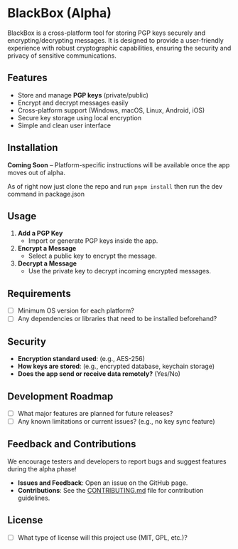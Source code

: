 # BlackBox (Alpha)

BlackBox is a cross-platform tool for storing PGP keys securely and encrypting/decrypting messages. It is designed to provide a user-friendly experience with robust cryptographic capabilities, ensuring the security and privacy of sensitive communications.  

## Features
- Store and manage **PGP keys** (private/public)
- Encrypt and decrypt messages easily
- Cross-platform support (Windows, macOS, Linux, Android, iOS)
- Secure key storage using local encryption
- Simple and clean user interface

## Installation
**Coming Soon** – Platform-specific instructions will be available once the app moves out of alpha. 

As of right now just clone the repo and run `pnpm install` then run the dev command in package.json

## Usage
1. **Add a PGP Key**  
   - Import or generate PGP keys inside the app.
2. **Encrypt a Message**  
   - Select a public key to encrypt the message.
3. **Decrypt a Message**  
   - Use the private key to decrypt incoming encrypted messages.

## Requirements
- [ ] Minimum OS version for each platform?  
- [ ] Any dependencies or libraries that need to be installed beforehand?  

## Security
- **Encryption standard used**: (e.g., AES-256)  
- **How keys are stored**: (e.g., encrypted database, keychain storage)  
- **Does the app send or receive data remotely?** (Yes/No)  

## Development Roadmap
- [ ] What major features are planned for future releases?  
- [ ] Any known limitations or current issues? (e.g., no key sync feature)  

## Feedback and Contributions
We encourage testers and developers to report bugs and suggest features during the alpha phase!  
- **Issues and Feedback**: Open an issue on the GitHub page.  
- **Contributions**: See the [CONTRIBUTING.md](./CONTRIBUTING.md) file for contribution guidelines.  

## License
- [ ] What type of license will this project use (MIT, GPL, etc.)?  


